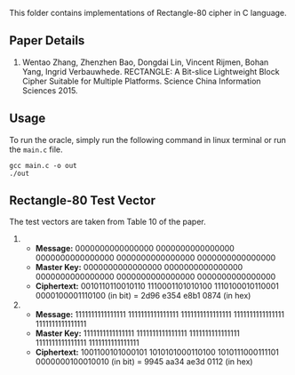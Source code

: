 This folder contains implementations of Rectangle-80 cipher in C language.

## Paper Details
1. Wentao Zhang, Zhenzhen Bao, Dongdai Lin, Vincent Rijmen, Bohan Yang, Ingrid Verbauwhede.
RECTANGLE: A Bit-slice Lightweight Block Cipher Suitable for Multiple Platforms.
Science China Information Sciences 2015. 

## Usage
To run the oracle, simply run the following command in linux terminal or run the `main.c` file.
````
gcc main.c -o out
./out
````

## Rectangle-80 Test Vector
The test vectors are taken from Table 10 of the paper.

1.  - **Message:** 0000000000000000 0000000000000000 0000000000000000 0000000000000000 0000000000000000
    - **Master Key:** 0000000000000000 0000000000000000 0000000000000000 0000000000000000 0000000000000000
    - **Ciphertext:** 0010110110010110 1110001101010100 1110100010110001 0000100001110100 (in bit) = 2d96 e354 e8b1 0874 (in hex)

2.  - **Message:** 1111111111111111 1111111111111111 1111111111111111 1111111111111111 1111111111111111
    - **Master Key:** 1111111111111111 1111111111111111 1111111111111111 1111111111111111 1111111111111111
    - **Ciphertext:** 1001100101000101 1010101000110100 1010111000111101 0000000100010010 (in bit) = 9945 aa34 ae3d 0112 (in hex)
